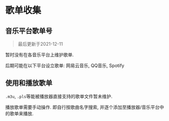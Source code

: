 # 歌单收集

## 音乐平台歌单号

> 最后更新于2021-12-11

暂时没有在各音乐平台上维护歌单.

后期可能在以下平台设立歌单: 网易云音乐, QQ音乐, Spotify


## 使用和播放歌单

`.m3u`, `.pls`等能被播放器直接支持的歌单文件暂未维护.

播放歌单需要手动操作. 即自行按歌曲名字搜索, 并逐个添加至播放器/音乐平台中的歌单来播放.
